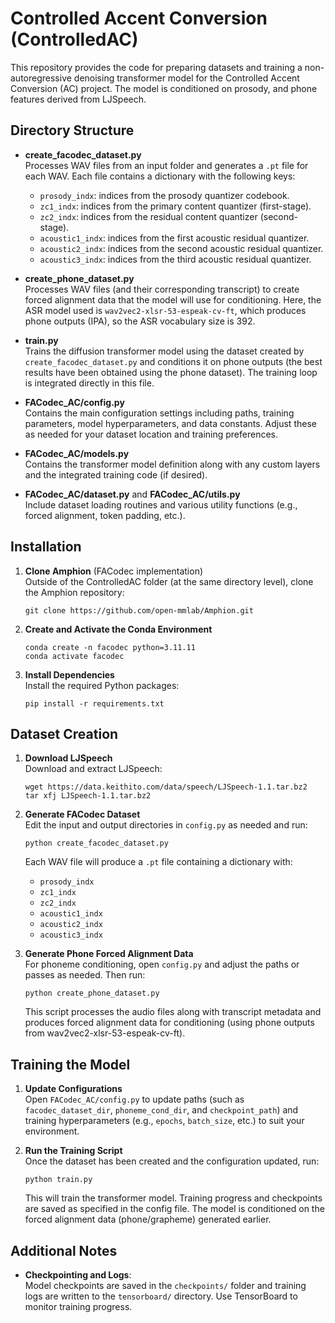 # Controlled Accent Conversion (ControlledAC)

This repository provides the code for preparing datasets and training a non-autoregressive denoising transformer model for the Controlled Accent Conversion (AC) project. The model is conditioned on prosody, and phone features derived from LJSpeech.

## Directory Structure

- **create_facodec_dataset.py**  
  Processes WAV files from an input folder and generates a `.pt` file for each WAV. Each file contains a dictionary with the following keys:
  - `prosody_indx`: indices from the prosody quantizer codebook.
  - `zc1_indx`: indices from the primary content quantizer (first-stage).
  - `zc2_indx`: indices from the residual content quantizer (second-stage).
  - `acoustic1_indx`: indices from the first acoustic residual quantizer.
  - `acoustic2_indx`: indices from the second acoustic residual quantizer.
  - `acoustic3_indx`: indices from the third acoustic residual quantizer.
  
- **create_phone_dataset.py**  
  Processes WAV files (and their corresponding transcript) to create forced alignment data that the model will use for conditioning. Here, the ASR model used is `wav2vec2-xlsr-53-espeak-cv-ft`, which produces phone outputs (IPA), so the ASR vocabulary size is 392.  


- **train.py**  
  Trains the diffusion transformer model using the dataset created by `create_facodec_dataset.py` and conditions it on phone outputs (the best results have been obtained using the phone dataset). The training loop is integrated directly in this file.

- **FACodec_AC/config.py**  
  Contains the main configuration settings including paths, training parameters, model hyperparameters, and data constants. Adjust these as needed for your dataset location and training preferences.

- **FACodec_AC/models.py**  
  Contains the transformer model definition along with any custom layers and the integrated training code (if desired).

- **FACodec_AC/dataset.py** and **FACodec_AC/utils.py**  
  Include dataset loading routines and various utility functions (e.g., forced alignment, token padding, etc.).

## Installation

1. **Clone Amphion** (FACodec implementation)  
   Outside of the ControlledAC folder (at the same directory level), clone the Amphion repository:  
   ```
   git clone https://github.com/open-mmlab/Amphion.git
   ```

2. **Create and Activate the Conda Environment**  
   ```
   conda create -n facodec python=3.11.11
   conda activate facodec
   ```

3. **Install Dependencies**  
   Install the required Python packages:
   ```
   pip install -r requirements.txt
   ```

## Dataset Creation

1. **Download LJSpeech**  
   Download and extract LJSpeech:
   ```
   wget https://data.keithito.com/data/speech/LJSpeech-1.1.tar.bz2
   tar xfj LJSpeech-1.1.tar.bz2
   ```

2. **Generate FACodec Dataset**  
   Edit the input and output directories in `config.py` as needed and run:
   ```
   python create_facodec_dataset.py
   ```
   Each WAV file will produce a `.pt` file containing a dictionary with:
   - `prosody_indx`
   - `zc1_indx`
   - `zc2_indx`
   - `acoustic1_indx`
   - `acoustic2_indx`
   - `acoustic3_indx`

3. **Generate Phone Forced Alignment Data**  
   For phoneme conditioning, open `config.py` and adjust the paths or passes as needed. Then run:
   ```
   python create_phone_dataset.py
   ```
   This script processes the audio files along with transcript metadata and produces forced alignment data for conditioning (using phone outputs from wav2vec2-xlsr-53-espeak-cv-ft).


## Training the Model

1. **Update Configurations**  
   Open `FACodec_AC/config.py` to update paths (such as `facodec_dataset_dir`, `phoneme_cond_dir`, and `checkpoint_path`) and training hyperparameters (e.g., `epochs`, `batch_size`, etc.) to suit your environment.

2. **Run the Training Script**  
   Once the dataset has been created and the configuration updated, run:
   ```
   python train.py
   ```
   This will train the transformer model. Training progress and checkpoints are saved as specified in the config file. The model is conditioned on the forced alignment data (phone/grapheme) generated earlier.

## Additional Notes

- **Checkpointing and Logs**:  
  Model checkpoints are saved in the `checkpoints/` folder and training logs are written to the `tensorboard/` directory. Use TensorBoard to monitor training progress.



